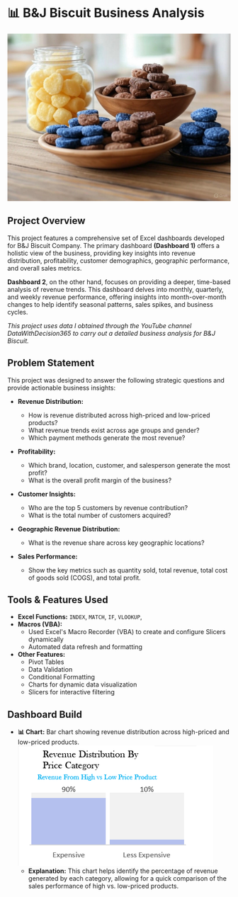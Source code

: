 # 📊 B&J Biscuit Business Analysis
![](intro_image.png)

## Project Overview

This project features a comprehensive set of Excel dashboards developed for B&J Biscuit Company. The primary dashboard **(Dashboard 1)** offers a holistic view of the business, providing key insights into revenue distribution, profitability, customer demographics, geographic performance, and overall sales metrics. 

**Dashboard 2**, on the other hand, focuses on providing a deeper, time-based analysis of revenue trends. This dashboard delves into monthly, quarterly, and weekly revenue performance, offering insights into month-over-month changes to help identify seasonal patterns, sales spikes, and business cycles. 

_This project uses data I obtained through the YouTube channel DataWithDecision365 to carry out a detailed business analysis for B&J Biscuit._ 

## Problem Statement
This project was designed to answer the following strategic questions and provide actionable business insights:

- **Revenue Distribution:**
  - How is revenue distributed across high-priced and low-priced products?
  - What revenue trends exist across age groups and gender?
  - Which payment methods generate the most revenue?

- **Profitability:**
  - Which brand, location, customer, and salesperson generate the most profit?
  - What is the overall profit margin of the business?

- **Customer Insights:**
  - Who are the top 5 customers by revenue contribution?
  - What is the total number of customers acquired?

- **Geographic Revenue Distribution:**
  - What is the revenue share across key geographic locations?

- **Sales Performance:**
  - Show the key metrics such as quantity sold, total revenue, total cost of goods sold (COGS), and total profit.

## Tools & Features Used

- **Excel Functions:** `INDEX`, `MATCH`, `IF`, `VLOOKUP`,
- **Macros (VBA):**
  - Used Excel's Macro Recorder (VBA) to create and configure Slicers dynamically
  - Automated data refresh and formatting
- **Other Features:**
  - Pivot Tables
  - Data Validation
  - Conditional Formatting
  - Charts for dynamic data visualization
  - Slicers for interactive filtering

 ## Dashboard Build
 
   - **📊 Chart:** Bar chart showing revenue distribution across high-priced and low-priced products.
     ![](Price_Category.png)
     - **Explanation:** This chart helps identify the percentage of revenue generated by each category, allowing for a quick comparison of the sales performance of high vs. low-priced products.
  
 
 
  


